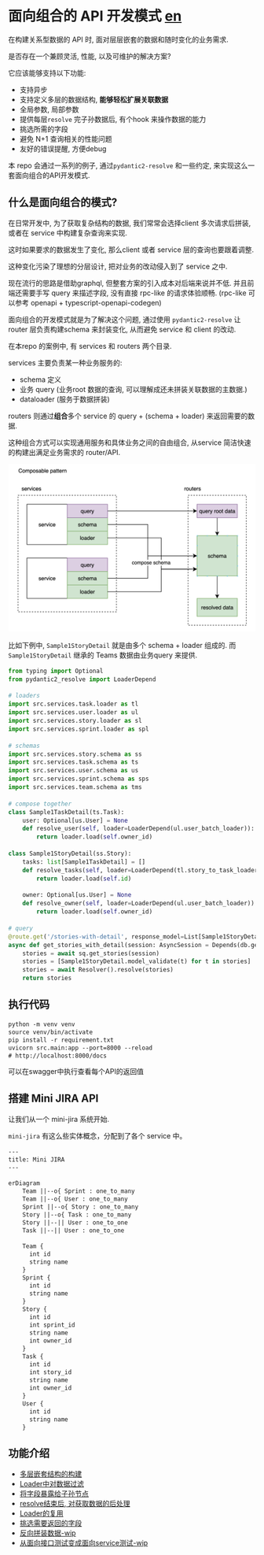 # 面向组合的 API 开发模式 [en](./en.md)

在构建关系型数据的 API 时, 面对层层嵌套的数据和随时变化的业务需求.

是否存在一个兼顾灵活, 性能, 以及可维护的解决方案? 

它应该能够支持以下功能:
- 支持异步
- 支持定义多层的数据结构, **能够轻松扩展关联数据**
- 全局参数, 局部参数
- 提供每层`resolve` 完子孙数据后, 有个hook 来操作数据的能力
- 挑选所需的字段
- 避免 N+1 查询相关的性能问题
- 友好的错误提醒, 方便debug

本 repo 会通过一系列的例子, 通过`pydantic2-resolve` 和一些约定, 来实现这么一套面向组合的API开发模式.


## 什么是面向组合的模式?

在日常开发中, 为了获取复杂结构的数据, 我们常常会选择client 多次请求后拼装, 或者在 service 中构建复杂查询来实现.

这时如果要求的数据发生了变化, 那么client 或者 service 层的查询也要跟着调整.

这种变化污染了理想的分层设计, 把对业务的改动侵入到了 service 之中. 

现在流行的思路是借助graphql, 但整套方案的引入成本对后端来说并不低. 并且前端还需要手写 query 来描述字段, 没有直接 rpc-like 的请求体验顺畅.  (rpc-like 可以参考 openapi + typescript-openapi-codegen)

面向组合的开发模式就是为了解决这个问题, 通过使用 `pydantic2-resolve` 让router 层负责构建schema 来封装变化, 从而避免 service 和 client 的改动. 

在本repo 的案例中, 有 services 和 routers 两个目录.

services 主要负责某一种业务服务的:
- schema 定义
- 业务 query (业务root 数据的查询, 可以理解成还未拼装关联数据的主数据.)
- dataloader (服务于数据拼装)

routers 则通过**组合**多个 service 的 query + (schema + loader) 来返回需要的数据.

这种组合方式可以实现通用服务和具体业务之间的自由组合, 从service 简洁快速的构建出满足业务需求的 router/API.

![](./static/explain.png)

比如下例中, `Sample1StoryDetail` 就是由多个 schema + loader 组成的.
而 `Sample1StoryDetail` 继承的 Teams 数据由业务query 来提供.

```python
from typing import Optional
from pydantic2_resolve import LoaderDepend

# loaders
import src.services.task.loader as tl
import src.services.user.loader as ul
import src.services.story.loader as sl
import src.services.sprint.loader as spl

# schemas
import src.services.story.schema as ss
import src.services.task.schema as ts
import src.services.user.schema as us
import src.services.sprint.schema as sps
import src.services.team.schema as tms

# compose together
class Sample1TaskDetail(ts.Task):
    user: Optional[us.User] = None
    def resolve_user(self, loader=LoaderDepend(ul.user_batch_loader)):
        return loader.load(self.owner_id)

class Sample1StoryDetail(ss.Story):
    tasks: list[Sample1TaskDetail] = []
    def resolve_tasks(self, loader=LoaderDepend(tl.story_to_task_loader)):
        return loader.load(self.id)

    owner: Optional[us.User] = None
    def resolve_owner(self, loader=LoaderDepend(ul.user_batch_loader)):
        return loader.load(self.owner_id)

# query 
@route.get('/stories-with-detail', response_model=List[Sample1StoryDetail])
async def get_stories_with_detail(session: AsyncSession = Depends(db.get_session)):
    stories = await sq.get_stories(session)
    stories = [Sample1StoryDetail.model_validate(t) for t in stories]
    stories = await Resolver().resolve(stories)
    return stories
```

## 执行代码

```shell
python -m venv venv
source venv/bin/activate
pip install -r requirement.txt
uvicorn src.main:app --port=8000 --reload
# http://localhost:8000/docs
```
可以在swagger中执行查看每个API的返回值

## 搭建 Mini JIRA API

让我们从一个 mini-jira 系统开始.

`mini-jira` 有这么些实体概念，分配到了各个 service 中。

```mermaid
---
title: Mini JIRA
---

erDiagram
    Team ||--o{ Sprint : one_to_many
    Team ||--o{ User : one_to_many
    Sprint ||--o{ Story : one_to_many
    Story ||--o{ Task : one_to_many
    Story ||--|| User : one_to_one
    Task ||--|| User : one_to_one

    Team {
      int id
      string name
    }
    Sprint {
      int id
      string name
    }
    Story {
      int id
      int sprint_id
      string name
      int owner_id
    }
    Task {
      int id
      int story_id
      string name
      int owner_id
    }
    User {
      int id
      string name
    }
```


## 功能介绍
- [多层嵌套结构的构建](./src/router/sample_1/readme.md)
- [Loader中对数据过滤](./src/router/sample_2/readme.md)
- [将字段暴露给子孙节点](./src/router/sample_3/readme.md)
- [resolve结束后, 对获取数据的后处理](./src/router/sample_4/readme.md)
- [Loader的复用](./src/router/sample_5/readme.md)
- [挑选需要返回的字段](./src/router/sample_6/readme.md)
- [反向拼装数据-wip](./src/router/sample_7/readme.md)
- [从面向接口测试变成面向service测试-wip]()
